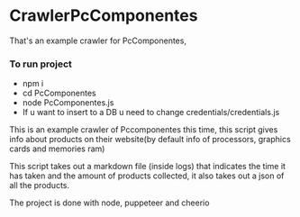 # CrawlerPcComponentes
That's an example crawler for PcComponentes, 

### To run project
- npm i 
- cd PcComponentes
- node PcComponentes.js
- If u want to insert to a DB u need to change credentials/credentials.js

This is an example crawler of Pccomponentes this time, this script gives info about products on their website(by default info of processors, graphics cards and memories ram)


This script takes out a markdown file (inside logs) that indicates the time it has taken and the amount of products collected, it also takes out a json of all the products.

The project is done with node, puppeteer and cheerio
